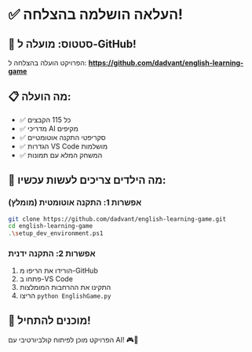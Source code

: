 # ✅ העלאה הושלמה בהצלחה!

## 🎉 סטטוס: מועלה ל-GitHub!

הפרויקט הועלה בהצלחה ל: **https://github.com/dadvant/english-learning-game**

## 📋 מה הועלה:
- ✅ כל 115 הקבצים
- ✅ מדריכי AI מקיפים
- ✅ סקריפטי התקנה אוטומטיים
- ✅ הגדרות VS Code מושלמות
- ✅ המשחק המלא עם תמונות

## 🎯 מה הילדים צריכים לעשות עכשיו:

### אפשרות 1: התקנה אוטומטית (מומלץ)
```bash
git clone https://github.com/dadvant/english-learning-game.git
cd english-learning-game
.\setup_dev_environment.ps1
```

### אפשרות 2: התקנה ידנית
1. הורידו את הריפו מ-GitHub
2. פתחו ב-VS Code
3. התקינו את ההרחבות המומלצות
4. הריצו `python EnglishGame.py`

## 🚀 מוכנים להתחיל!
הפרויקט מוכן לפיתוח קולביורטיבי עם AI! 🎮🤖